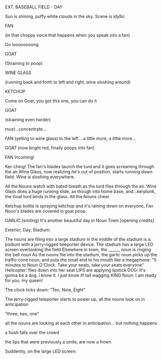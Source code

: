 EXT. BASEBALL FIELD - DAY

Sun is shining, puffy white clouds in the sky. Scene is idyllic

FAN

(in that choppy voice that happens when you speak into a fan)

Go loooooooong

GOAT

(Straining to poop)

WINE GLASS

(running back and forth to left and right, wine sloshing around)

KETCHUP

Come on Goat, you got this one, you can do it

GOAT

(straining even harder)

must...concentrate...

FAN
(yelling to wine glass)
to the left....a little more, a little more...

GOAT
(now bright red, finally poops into fan)

FAN
Incoming!

Ker-ching! The fan's blades launch the turd and it goes screaming through the air
Wine Glass, now realizing he's out of position, starts running down field. Wine is sloshing everywhere.

All the Nouns watch with bated breath as the turd flies through the air. Wine Glass does a huge running slide, as though into home base, and...kerplunk, the Goat turd lands in the glass. All the Nouns cheer.

Ketchup bottle is spraying ketchup and it's raining down on everyone, Fan Noun's blades are covered in goat poop.

GARLIC
(smiling)
It's another beautiful day in Noun Town
[opening credits]


Exterior, Day, Stadium:

The nouns are filing into a large stadium
In the middle of the stadium is a podium with a jerry-rigged teleporter device. The stadium has a large LED screen overlooking the field
Elsewhere in town, the ______ noun is ringing the bell noun 
As the nouns file into the stadium, the garlic noun picks up the traffic cone noun, and puts the small end to his mouth like a megaphone:
"5 minutes to Noun O'Clock. Take your seats, take your seats everyone"
Helicopter: flies down into her seat
LIPS are applying lipstick
DOG: It's gonna be a dog. i know it. i just know it! tail wagging
KING Noun: I am ready for you, my queen!

The clock ticks down:
"Ten, Nine, Eight"

The jerry-rigged teleporter starts to power up, all the nouns look on in anticipation

"three, two, one"

all the nouns are looking at each other in anticipation...
but nothing happens

a hush falls over the crowd

the lips that were previously a smile, are now a frown

Suddently, on the large LED screen:












